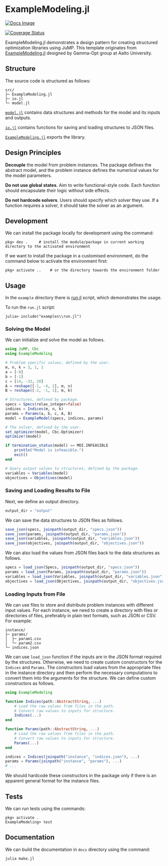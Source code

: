 # ExampleModeling.jl
[![Docs Image](https://img.shields.io/badge/docs-latest-blue.svg)](https://gamma-opt.github.io/ExampleModeling.jl/)
<!--- [![Build Status](https://travis-ci.org/gamma-opt/ExampleModeling.jl.svg?branch=master)](https://travis-ci.org/gamma-opt/ExampleModeling.jl) -->
[![Coverage Status](https://coveralls.io/repos/github/nnhjy/ExampleModeling.jl/badge.svg?branch=master)](https://coveralls.io/github/nnhjy/ExampleModeling.jl?branch=master)

ExampleModeling.jl demonstrates a design pattern for creating structured optimization libraries using JuMP. This template originates from [ExampleModeling.jl](https://github.com/gamma-opt/ExampleModeling.jl) designed by Gamma-Opt group at Aalto University.

## Structure
The source code is structured as follows:
```
src/
├─ ExampleModeling.jl
├─ io.jl
└─ model.jl
```

[`model.jl`](./src/model.jl) contains data structures and methods for the model and its inputs and outputs.

[`io.jl`](./src/io.jl) contains functions for saving and loading structures to JSON files.

[`ExampleModeling.jl`](./src/ExampleModeling.jl) exports the library.

## Design Principles
**Decouple** the model from problem instances. The package defines the abstract model, and the problem instance defines the numerical values for the model parameters.

**Do not use global states**. Aim to write functional-style code. Each function should encapsulate their logic without side effects.

**Do not hardcode solvers**. Users should specify which solver they use. If a function requires a solver, it should take the solver as an argument.

## Development
We can install the package locally for development using the command:
```
pkg> dev .     # install the module/package in current working directory to the activated environment
```
If we want to install the package in a customised environment, do the command below to activate the environment first:
```
pkg> activate ..    # or the directory towards the environment folder
```

## Usage
In the `example` directory there is [run.jl](./examples/run.jl) script, which demonstrates the usage.

To run the `run.jl` script:
```
julia> include("examples\\run.jl")
```

### Solving the Model
We can initialize and solve the model as follows.
```julia
using JuMP, Cbc
using ExampleModeling

# Problem specific values, defined by the user.
m, n, k = 3, 1, 1
a = [-8]
b = [-1]
c = [14, -33, 20]
A = reshape([-1, -4, 2], m, n)
B = reshape([-2, -1, 1], m, k)

# Structures, defined by package.
specs = Specs(relax_integer=false)
indices = Indices(m, n, k)
params = Params(a, b, c, A, B)
model = ExampleModel(specs, indices, params)

# The solver, defined by the user.
set_optimizer(model, Cbc.Optimizer)
optimize!(model)

if termination_status(model) == MOI.INFEASIBLE
    println("Model is infeasible.")
    exit()
end

# Query output values to structures, defined by the package.
variables = Variables(model)
objectives = Objectives(model)
```

### Saving and Loading Results to File
Next, we define an output directory.
```julia
output_dir = "output"
```

We can save the data structures to JSON files as follows.
```julia
save_json(specs, joinpath(output_dir, "specs.json"))
save_json(params, joinpath(output_dir, "params.json"))
save_json(variables, joinpath(output_dir, "variables.json"))
save_json(objectives, joinpath(output_dir, "objectives.json"))
```

We can also load the values from JSON files back to the data structures as follows.
```julia
specs = load_json(Specs, joinpath(output_dir, "specs.json"))
params = load_json(Params, joinpath(output_dir, "params.json"))
variables = load_json(Variables, joinpath(output_dir, "variables.json"))
objectives = load_json(Objectives, joinpath(output_dir, "objectives.json"))
```

### Loading Inputs from File
We can use files to store and distribute problem instances with different input values. For each instance, we need to create a directory with files or directories of files, preferably in plain text formats, such as JSON or CSV. For example:

```
instance/
├─ params/
│  ├─ param1.csv
│  └─ param2.csv
└─ indices.json
```

We can use `load_json` function if the inputs are in the JSON format required by the structures. Otherwise, we need to create custom constructors for the `Indices` and `Params`. The constructors load values from the appropriate files in the instance directory and then perform the necessary computations to convert them into the arguments for the structure. We can define custom constructors as follows.

```julia
using ExampleModeling

function Indices(path::AbstractString, ...)
    # Load the raw values from files in the path.
    # Convert raw values to inputs for structure.
    Indices(...)
end

function Params(path::AbstractString, ...)
    # Load the raw values from files in the path.
    # Convert raw values to inputs for structure.
    Params(...)
end

indices = Indices(joinpath("instance", "indices.json"), ...)
params = Params(joinpath("instance", "params"), ...)
# ...
```

We should hardcode these constructors in the package only if there is an apparent general format for the instance files.

## Tests
We can run tests using the commands:
```
pkg> activate .
ExampleModeling> test
```

## Documentation
We can build the documentation in `docs` directory using the command:
```bash
julia make.jl
```
